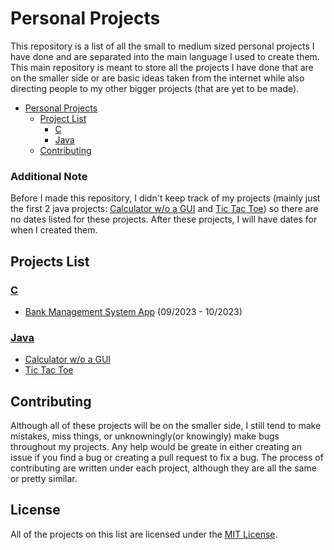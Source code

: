 # Personal Projects <!-- Will no longer hold specific dates for projects, only MM/YYYY format. -->

This repository is a list of all the small to medium sized personal projects I have done and are separated into the main language I used to create them. This main repository is meant to store all the projects I have done that are on the smaller side or are basic ideas taken from the internet while also directing people to my other bigger projects (that are yet to be made).

- [Personal Projects](#personal-projects)
  - [Project List](#projects-list)
    - [C](#c)
    - [Java](#java)
  - [Contributing](#contributing)

### Additional Note
Before I made this repository, I didn't keep track of my projects (mainly just the first 2 java projects: [Calculator w/o a GUI](https://github.com/Dossr-NK/Personal-Projects/tree/main/Java/Calculator%20no%20GUI) and [Tic Tac Toe](https://github.com/Dossr-NK/Personal-Projects/tree/main/Java/Tic%20Tac%20Toe)) so there are no dates listed for these projects. After these projects, I will have dates for when I created them.

## Projects List
### [C](https://github.com/Dossr-NK/Personal-Projects/tree/main/C)
  - [Bank Management System App](https://github.com/Dossr-NK/Personal-Projects/tree/main/C/Bank%20Management%20System%20App) (09/2023 - 10/2023)
### [Java](https://github.com/Dossr-NK/Personal-Projects/tree/main/Java)
  - [Calculator w/o a GUI](https://github.com/Dossr-NK/Personal-Projects/tree/main/Java/Calculator%20no%20GUI)
  - [Tic Tac Toe](https://github.com/Dossr-NK/Personal-Projects/tree/main/Java/Tic%20Tac%20Toe)
  <!-- - [Converter](https://github.com/Dossr-NK/Personal-Projects/tree/main/Java/Converter) (9/28/2023 - present) -->

<!-- Will add ## Larger Projects List later when I create one. -->

## Contributing
Although all of these projects will be on the smaller side, I still tend to make mistakes, miss things, or unknowningly(or knowingly) make bugs throughout my projects. Any help would be greate in either creating an issue if you find a bug or creating a pull request to fix a bug. The process of contributing are written under each project, although they are all the same or pretty similar. 


## License
All of the projects on this list are licensed under the [MIT License](https://github.com/Dossr-NK/Personal-Projects/blob/main/LICENSE.txt).
